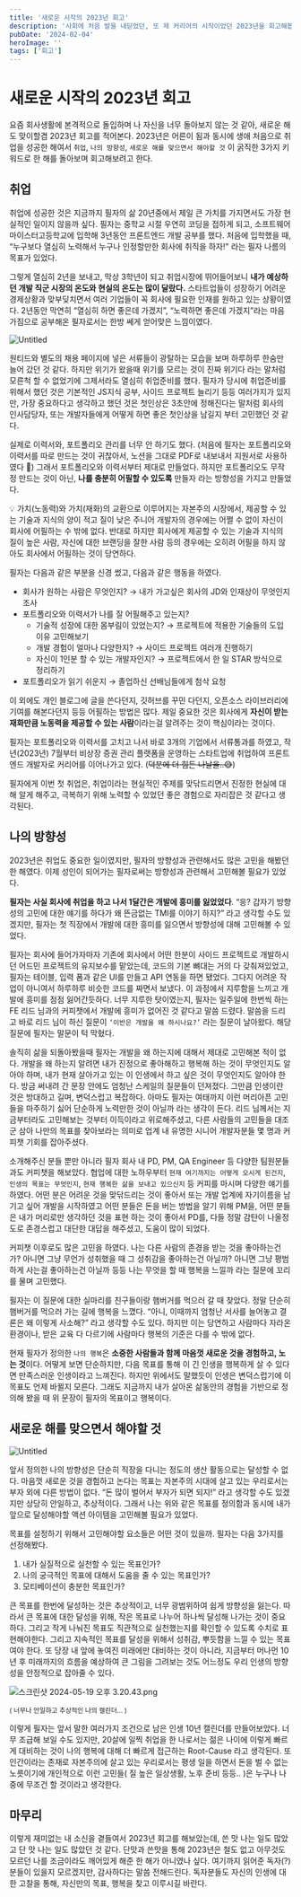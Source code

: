 ```yaml
---
title: '새로운 시작의 2023년 회고'
description: '사회에 처음 발을 내딛었던, 또 제 커리어의 시작이었던 2023년을 회고해봅니다.'
pubDate: '2024-02-04'
heroImage: ''
tags: ['회고']
---
```


# 새로운 시작의 2023년 회고

요즘 회사생활에 본격적으로 돌입하며 나 자신을 너무 돌아보지 않는 것 같아, 새로운 해도 맞이할겸 2023년 회고를 적어본다. 2023년은 어른이 됨과 동시에 생애 처음으로 취업을 성공한 해여서 `취업`, `나의 방향성`, `새로운 해를 맞으면서 해야할 것` 이 굵직한 3가지 키워드로 한 해를 돌아보며 회고해보려고 한다.

## 취업

취업에 성공한 것은 지금까지 필자의 삶 20년중에서 제일 큰 가치를 가지면서도 가장 현실적인 일이지 않을까 싶다. 필자는 중학교 시절 우연히 코딩을 접하게 되고, 소프트웨어마이스터고등학교에 입학해 3년동안 프론트엔드 개발 공부를 했다. 처음에 입학했을 때, “누구보다 열심히 노력해서 누구나 인정할만한 회사에 취직을 하자!" 라는 필자 나름의 목표가 있었다.

그렇게 열심히 2년을 보내고, 막상 3학년이 되고 취업시장에 뛰어들어보니 **내가 예상하던 개발 직군 시장의 온도와 현실의 온도는 많이 달랐다.** 스타트업들이 성장하기 어려운 경제상황과 맞부딪치면서 여러 기업들이 꼭 회사에 필요한 인재를 원하고 있는 상황이였다. 2년동안 막연히 “열심히 하면 좋은데 가겠지”, “노력하면 좋은데 가겠지”라는 마음가짐으로 공부해온 필자로서는 한방 쎄게 얻어맞은 느낌이였다.

![Untitled](https://ldh3907.notion.site/image/https%3A%2F%2Fprod-files-secure.s3.us-west-2.amazonaws.com%2F939ae0c1-dc3a-4837-86c6-03a773a3f735%2Fcafd30e6-aadf-4a8f-b08f-cd2bcc5d1649%2FUntitled.png?table=block&id=aced33e1-6388-4346-8283-26a53bbc8eb5&spaceId=939ae0c1-dc3a-4837-86c6-03a773a3f735&width=1440&userId=&cache=v2)

원티드와 별도의 채용 페이지에 넣은 서류들이 광탈하는 모습을 보며 하루하루 한숨만 늘어 갔던 것 같다. 하지만 위기가 왔을때 위기를 모르는 것이 진짜 위기다 라는 말처럼 모른척 할 수 없었기에 그제서라도 열심히 취업준비를 했다. 필자가 당시에 취업준비를 위해서 했던 것은 기본적인 JS지식 공부, 사이드 프로젝트 늘리기 등등 여러가지가 있지만, 가장 중요하다고 생각하고 했던 것은 첫인상은 3초안에 정해진다는 말처럼 회사의 인사담당자, 또는 개발자들에게 어떻게 하면 좋은 첫인상을 남길지 부터 고민했던 것 같다.

실제로 이력서와, 포트폴리오 관리를 너무 안 하기도 했다. (처음에 필자는 포트폴리오와 이력서를 따로 만드는 것이 귀찮아서, 노션을 그대로 PDF로 내보내서 지원서로 사용하였다 🥲) 그래서 포트폴리오와 이력서부터 제대로 만들었다. 하지만 포트폴리오도 무작정 만드는 것이 아닌, **나를 충분히 어필할 수 있도록** 만들자 라는 방향성을 가지고 만들었다.

<aside>
💡 가치(노동력)와 가치(재화)의 교환으로 이루어지는 자본주의 시장에서, 제공할 수 있는 기술과 지식의 양이 적고 질이 낮은 주니어 개발자의 경우에는 어쩔 수 없이 자신이 회사에 어필하는 수 밖에 없다. 반대로 하지만 회사에게 제공할 수 있는 기술과 지식의 질이 높은 사람, 자신에 대한 브랜딩을 잘한 사람 등의 경우에는 오히려 어필을 하지 않아도 회사에서 어필하는 것이 당연하다.
</aside>

필자는 다음과 같은 부분을 신경 썼고, 다음과 같은 행동을 하였다.

- 회사가 원하는 사람은 무엇인지? → 내가 가고싶은 회사의 JD와 인재상이 무엇인지 조사
- 포트폴리오와 이력서가 나를 잘 어필해주고 있는지?
  - 기술적 성장에 대한 몸부림이 있었는지? → 프로젝트에 적용한 기술들의 도입 이유 고민해보기
  - 개발 경험이 얼마나 다양한지? → 사이드 프로젝트 여러개 진행하기
  - 자신이 1인분 할 수 있는 개발자인지? → 프로젝트에서 한 일 STAR 방식으로 정리하기
- 포트폴리오가 읽기 쉬운지 → 졸업하신 선배님들에게 첨삭 요청

이 외에도 개인 블로그에 글을 쓴다던지, 깃허브를 꾸민 다던지, 오픈소스 라이브러리에 기여를 해본다던지 등등 어필하는 방법은 많다. 제일 중요한 것은 회사에게 **자신이 받는 재화만큼 노동력을 제공할 수 있는 사람**이라는걸 알려주는 것이 핵심이라는 것이다.

필자는 포트폴리오와 이력서를 고치고 나서 바로 3개의 기업에서 서류통과를 하였고, 작년(2023년) 7월부터 비상장 증권 관리 플랫폼을 운영하는 스타트업에 취업하여 프론트엔드 개발자로 커리어를 이어나가고 있다. (~~덕분에 더 힘든 나날을..😅~~)

필자에게 이번 첫 취업은, 취업이라는 현실적인 주제를 맞닦드리면서 진정한 현실에 대해 알게 해주고, 극복하기 위해 노력할 수 있었던 좋은 경험으로 자리잡은 것 같다고 생각된다.

## 나의 방향성

2023년은 취업도 중요한 일이였지만, 필자의 방향성과 관련해서도 많은 고민을 해봤던 한 해였다. 이제 성인이 되어가는 필자로써는 방향성과 관련해서 고민해볼 필요가 있었다.

**필자는 사실 회사에 취업을 하고 나서 1달간은 개발에 흥미를 잃었었다**. “응? 갑자기 방향성의 고민에 대한 얘기를 하다가 왜 뜬금없는 TMI를 이야기 하지?” 라고 생각할 수도 있겠지만, 필자는 첫 직장에서 개발에 대한 흥미를 잃으면서 방향성에 대해 고민해볼 수 있었다.

필자는 회사에 들어가자마자 기존에 회사에서 어떤 한분이 사이드 프로젝트로 개발하시던 어드민 프로젝트의 유지보수를 맡았는데, 코드의 기본 뼈대는 거의 다 갖춰져있었고, 필자는 테이블, 입력 폼과 같은 UI를 만들고 API 연동을 하면 됐었다. 그다지 어려운 작업이 아니여서 하루하루 비슷한 코드를 짜면서 보냈다. 이 과정에서 지루함을 느끼고 개발에 흥미를 점점 잃어간듯하다. 너무 지루한 탓이였는지, 필자는 일주일에 한번씩 하는 FE 리드 님과의 커피챗에서 개발에 흥미가 없어진 것 같다고 말씀 드렸다. 말씀을 드리고 바로 리드 님이 하신 질문이 `‘이반은 개발을 왜 하시나요?’` 라는 질문이 날아왔다. 해당 질문에 필자는 말문이 턱 막혔다.

솔직히 삶을 되돌아봤을때 필자는 개발을 왜 하는지에 대해서 제대로 고민해본 적이 없다. 개발을 왜 하는지 알려면 내가 진정으로 좋아해하고 행복해 하는 것이 무엇인지도 알아야 하며, 내가 현재 살아가고 있는 이 인생에서 하고 싶은 것이 무엇인지도 알아야 한다. 방금 써내려 간 문장 안에도 엄청난 스케일의 질문들이 던져졌다. 그만큼 인생이란 것은 방대하고 길며, 변덕스럽고 복잡하다. 아마도 필자는 여태까지 이런 머리아픈 고민들을 마주하기 싫어 단순하게 노력만한 것이 아닐까 라는 생각이 든다. 리드 님께서는 지금부터라도 고민해보는 것부터 이득이라고 위로해주셨고, 다른 사람들의 고민들을 대조군 삼아 나만의 목표를 찾아보라는 의미로 업계 내 유명한 시니어 개발자분들 몇 명과 커피챗 기회를 잡아주셨다.

소개해주신 분들 뿐만 아니라 필자 회사 내 PD, PM, QA Engineer 등 다양한 팀원분들과도 커피챗을 해보았다. 협업에 대한 노하우부터 `현재 여기까지는 어떻게 오시게 된건지`, `인생의 목표는 무엇인지`, `현재 행복한 삶을 보내고 있으신지` 등 커피를 마시며 다양한 얘기를 하였다. 어떤 분은 어려운 것을 맞닦드리는 것이 좋아서 또는 개발 업계에 자기이름을 남기고 싶어 개발을 시작하였고 어떤 분들은 돈을 버는 방법을 알기 위해 PM을, 어떤 분들은 내가 머리로만 생각하던 것을 표현 하는 것이 좋아서 PD를, 다들 정말 감탄이 나올정도로 존경스럽고 대단한 대답을 해주셨고, 도움이 많이 되었다.

커피챗 이후로도 많은 고민을 하였다. 나는 다른 사람의 존경을 받는 것을 좋아하는건가? 아니면 그냥 무언가 성취했을 때 그 성취감을 좋아하는건 아닐까? 아니면 그냥 평범하게 사는걸 좋아하는건 아닐까 등등 나는 무엇을 할 때 행복을 느낄까 라는 질문에 꼬리를 물며 고민했다.

필자는 이 질문에 대한 실마리를 친구들이랑 햄버거를 먹으러 갈 때 찾았다. 정말 단순히 햄버거를 먹으러 가는 길에 행복을 느꼈다. “아니, 이때까지 엄청난 서사를 늘어놓고 결론은 왜 이렇게 사소해?” 라고 생각할 수도 있다. 하지만 이는 당연하고 사람마다 자라온 환경이나, 받은 교육 다 다르기에 사람마다 행복의 기준은 다를 수 밖에 없다.

현재 필자가 정의한 `나의 행복`은 **소중한 사람들과 함께 마음껏 새로운 것을 경험하고, 노는 것**이다. 어떻게 보면 단순하지만, 다음 목표를 통해 이 긴 인생을 행복하게 살 수 있다면 만족스러운 인생이라고 느껴진다. 하지만 위에서도 말했듯이 인생은 변덕스럽기에 이 목표도 언제 바뀔지 모른다. 그래도 지금까지 내가 살아온 삶동안의 경험을 기반으로 정의해 봤을 때 위 문장이 필자의 목표이고 행복이다.

## 새로운 해를 맞으면서 해야할 것

![Untitled](https://ldh3907.notion.site/image/https%3A%2F%2Fprod-files-secure.s3.us-west-2.amazonaws.com%2F939ae0c1-dc3a-4837-86c6-03a773a3f735%2F9b9210c3-26d1-41b3-bc71-70342d7ce104%2FUntitled.png?table=block&id=8707e034-879c-4a60-ae25-a1a577fbd96c&spaceId=939ae0c1-dc3a-4837-86c6-03a773a3f735&width=1420&userId=&cache=v2)

앞서 정의한 나의 방향성은 단순히 직장을 다니는 정도의 생산 활동으로는 달성할 수 없다. 마음껏 새로운 것을 경험하고 논다는 목표는 자본주의 시대에 살고 있는 우리로서는 부자 외에 다른 방법이 없다. “돈 많이 벌어서 부자가 되면 되지!” 라고 생각할 수도 있겠지만 상당히 안일하고, 추상적이다. 그래서 나는 위와 같은 목표를 정의함과 동시에 내가 앞으로 달성해야할 액션 아이템을 고민해볼 필요가 있었다.

목표를 설정하기 위해서 고민해야할 요소들은 어떤 것이 있을까. 필자는 다음 3가지를 선정해봤다.

1. 내가 실질적으로 실천할 수 있는 목표인가?
2. 나의 궁극적인 목표에 대해서 도움을 줄 수 있는 목표인가?
3. 모티베이션이 충분한 목표인가?

큰 목표를 한번에 달성하는 것은 추상적이고, 너무 광범위하여 쉽게 방향성을 잃는다. 따라서 큰 목표에 대한 달성을 위해, 작은 목표로 나누어 하나씩 달성해 나가는 것이 중요하다. 그리고 작게 나눠진 목표도 직관적으로 실천했는지를 확인할 수 있도록 수치로 표현해야한다. 그리고 지속적인 목표를 달성을 위해서 성취감, 뿌듯함을 느낄 수 있는 목표여야 한다. 또 당장 내 앞에 놓여진 미래에만 대비하는 것이 아니라, 지금부터 머나먼 10년 후 미래까지의 흐름을 예상하여 큰 그림을 그려보는 것도 어느정도 우리 인생의 방향성을 안정적으로 잡아줄 수 있다.

![스크린샷 2024-05-19 오후 3.20.43.png](https://ldh3907.notion.site/image/https%3A%2F%2Fprod-files-secure.s3.us-west-2.amazonaws.com%2F939ae0c1-dc3a-4837-86c6-03a773a3f735%2Faa9ba5a9-3592-460b-92ea-44145d2d4688%2F%25E1%2584%2589%25E1%2585%25B3%25E1%2584%258F%25E1%2585%25B3%25E1%2584%2585%25E1%2585%25B5%25E1%2586%25AB%25E1%2584%2589%25E1%2585%25A3%25E1%2586%25BA_2024-05-19_%25E1%2584%258B%25E1%2585%25A9%25E1%2584%2592%25E1%2585%25AE_3.20.43.png?table=block&id=73f8b929-6b83-4709-b9be-c997fbefa1a3&spaceId=939ae0c1-dc3a-4837-86c6-03a773a3f735&width=1440&userId=&cache=v2)

<small>( 너무나 안일하고 추상적인 나의 캘린더… )</small>

이렇게 필자는 앞서 말한 여러가지 조건으로 남은 인생 10년 캘린더를 만들어보았다. 너무 조급해 보일 수도 있지만, 20살에 일찍 취업을 한 나로서는 젊은 나이에 이렇게 빠르게 대비하는 것이 나의 행복에 대해 더 빠르게 접근하는 Root-Cause 라고 생각된다. 또 인간이라는 존재로 자본주의에 살고 있는 우리로서는 평생 일을 하면서 돈을 벌 수 없는 노릇이기에 개인적으로 이런 고민들( 질 높은 일상생활, 노후 준비 등등.. )은 누구나 나중에 무조건 할 것이라고 생각한다.

## 마무리

이렇게 재미없는 내 소신을 곁들여서 2023년 회고를 해보았는데, 쓴 맛 나는 일도 많았고 단 맛 나는 일도 많았던 것 같다. 단맛과 쓴맛을 통해 2023년은 철도 없고 아무것도 모르던 나를 조금이라도 깨어있게 해준 한 해가 아니였나 싶다. 여기까지 읽어준 독자(?) 분들이 있을지 모르겠지만, 감사하다는 말씀 전해드린다. 독자분들도 자신의 인생에 대한 고찰을 통해, 자신만의 목표, 행복을 찾고 이루시길 바란다.
